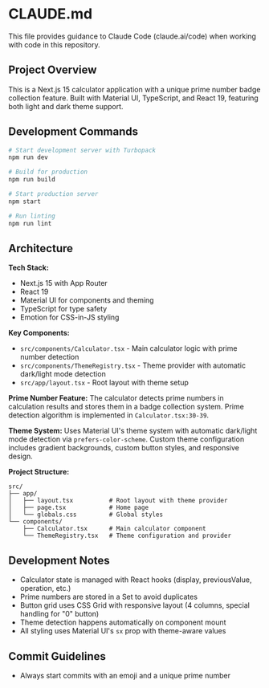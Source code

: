 # CLAUDE.md

This file provides guidance to Claude Code (claude.ai/code) when working with code in this repository.

## Project Overview

This is a Next.js 15 calculator application with a unique prime number badge collection feature. Built with Material UI, TypeScript, and React 19, featuring both light and dark theme support.

## Development Commands

```bash
# Start development server with Turbopack
npm run dev

# Build for production
npm run build

# Start production server
npm start

# Run linting
npm run lint
```

## Architecture

**Tech Stack:**
- Next.js 15 with App Router
- React 19 
- Material UI for components and theming
- TypeScript for type safety
- Emotion for CSS-in-JS styling

**Key Components:**
- `src/components/Calculator.tsx` - Main calculator logic with prime number detection
- `src/components/ThemeRegistry.tsx` - Theme provider with automatic dark/light mode detection
- `src/app/layout.tsx` - Root layout with theme setup

**Prime Number Feature:**
The calculator detects prime numbers in calculation results and stores them in a badge collection system. Prime detection algorithm is implemented in `Calculator.tsx:30-39`.

**Theme System:**
Uses Material UI's theme system with automatic dark/light mode detection via `prefers-color-scheme`. Custom theme configuration includes gradient backgrounds, custom button styles, and responsive design.

**Project Structure:**
```
src/
├── app/
│   ├── layout.tsx          # Root layout with theme provider
│   ├── page.tsx            # Home page
│   └── globals.css         # Global styles
└── components/
    ├── Calculator.tsx      # Main calculator component
    └── ThemeRegistry.tsx   # Theme configuration and provider
```

## Development Notes

- Calculator state is managed with React hooks (display, previousValue, operation, etc.)
- Prime numbers are stored in a Set to avoid duplicates
- Button grid uses CSS Grid with responsive layout (4 columns, special handling for "0" button)
- Theme detection happens automatically on component mount
- All styling uses Material UI's `sx` prop with theme-aware values

## Commit Guidelines

- Always start commits with an emoji and a unique prime number